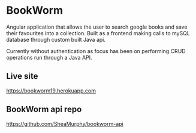 # BookWorm

Angular application that allows the user to search google books and save their favourites into a collection. Built as a frontend making calls to mySQL database through custom built Java api.

Currently without authentication as focus has been on performing CRUD operations run through a Java API.

## Live site

https://bookworm19.herokuapp.com

## BookWorm api repo

https://github.com/SheaMurphy/bookworm-api
